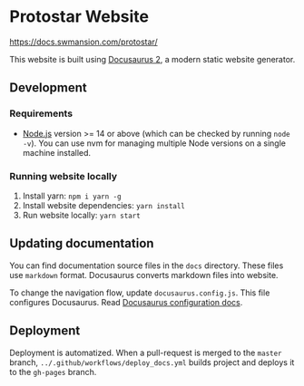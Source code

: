 # Protostar Website

https://docs.swmansion.com/protostar/

This website is built using [Docusaurus 2](https://docusaurus.io/), a modern static website generator.

## Development

### Requirements

- [Node.js](https://nodejs.org/en/) version >= 14 or above (which can be checked by running `node -v`). You can use nvm for managing multiple Node versions on a single machine installed.

### Running website locally

1. Install yarn: `npm i yarn -g`
2. Install website dependencies: `yarn install`
3. Run website locally: `yarn start`

## Updating documentation

You can find documentation source files in the `docs` directory. These files use `markdown` format. Docusaurus converts markdown files into website.

To change the navigation flow, update `docusaurus.config.js`. This file configures Docusaurus. Read [Docusaurus configuration docs](https://docusaurus.io/docs/configuration#what-goes-into-a-docusaurusconfigjs).

## Deployment

Deployment is automatized. When a pull-request is merged to the `master` branch, `../.github/workflows/deploy_docs.yml` builds project and deploys it to the `gh-pages` branch.
